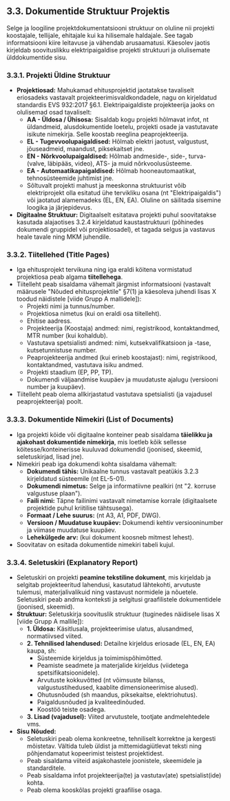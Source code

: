 


## 3.3. Dokumentide Struktuur Projektis

Selge ja loogiline projektdokumentatsiooni struktuur on oluline nii projekti koostajale, tellijale, ehitajale kui ka hilisemale haldajale. See tagab informatsiooni kiire leitavuse ja vähendab arusaamatusi. Käesolev jaotis kirjeldab soovituslikku elektripaigaldise projekti struktuuri ja olulisemate ülddokumentide sisu.

### 3.3.1. Projekti Üldine Struktuur

* **Projektiosad:** Mahukamad ehitusprojektid jaotatakse tavaliselt eriosadeks vastavalt projekteerimisvaldkondadele, nagu on kirjeldatud standardis EVS 932:2017 §6.1. Elektripaigaldiste projekteerija jaoks on olulisemad osad tavaliselt:
    * **AA - Üldosa / Ühisosa:** Sisaldab kogu projekti hõlmavat infot, nt üldandmeid, alusdokumentide loetelu, projekti osade ja vastutavate isikute nimekirja. Selle koostab reeglina peaprojekteerija.
    * **EL - Tugevvoolupaigaldised:** Hõlmab elektri jaotust, valgustust, jõuseadmeid, maandust, piksekaitset jne.
    * **EN - Nõrkvoolupaigaldised:** Hõlmab andmeside-, side-, turva- (valve, läbipääs, video), ATS- ja muid nõrkvoolusüsteeme.
    * **EA - Automaatikapaigaldised:** Hõlmab hooneautomaatikat, tehnosüsteemide juhtimist jne.
    * Sõltuvalt projekti mahust ja meeskonna struktuurist võib elektriprojekt olla esitatud ühe tervikliku osana (nt "Elektripaigaldis") või jaotatud alamemadeks (EL, EN, EA). Oluline on säilitada sisemine loogika ja järjepidevus.
* **Digitaalne Struktuur:** Digitaalselt esitatava projekti puhul soovitatakse kasutada alajaotises 3.2.4 kirjeldatud kaustastruktuuri (põhinedes dokumendi gruppidel või projektiosadel), et tagada selgus ja vastavus heale tavale ning MKM juhendile.

### 3.3.2. Tiitellehed (Title Pages)

* Iga ehitusprojekt tervikuna ning iga eraldi köitena vormistatud projektiosa peab algama **tiitellehega**.
* Tiitelleht peab sisaldama vähemalt järgmist informatsiooni (vastavalt määrusele "Nõuded ehitusprojektile" §7(1) ja käesoleva juhendi lisas X toodud näidistele [viide Grupp A mallidele]):
    * Projekti nimi ja tunnus/number.
    * Projektiosa nimetus (kui on eraldi osa tiitelleht).
    * Ehitise aadress.
    * Projekteerija (Koostaja) andmed: nimi, registrikood, kontaktandmed, MTR number (kui kohaldub).
    * Vastutava spetsialisti andmed: nimi, kutsekvalifikatsioon ja -tase, kutsetunnistuse number.
    * Peaprojekteerija andmed (kui erineb koostajast): nimi, registrikood, kontaktandmed, vastutava isiku andmed.
    * Projekti staadium (EP, PP, TP).
    * Dokumendi väljaandmise kuupäev ja muudatuste ajalugu (versiooni number ja kuupäev).
* Tiitelleht peab olema allkirjastatud vastutava spetsialisti (ja vajadusel peaprojekteerija) poolt.

### 3.3.3. Dokumentide Nimekiri (List of Documents)

* Iga projekti köide või digitaalne konteiner peab sisaldama **täielikku ja ajakohast dokumentide nimekirja**, mis loetleb kõik sellesse köitesse/konteinerisse kuuluvad dokumendid (joonised, skeemid, seletuskirjad, lisad jne).
* Nimekiri peab iga dokumendi kohta sisaldama vähemalt:
    * **Dokumendi tähis:** Unikaalne tunnus vastavalt peatükis 3.2.3 kirjeldatud süsteemile (nt EL-5-01).
    * **Dokumendi nimetus:** Selge ja informatiivne pealkiri (nt "2. korruse valgustuse plaan").
    * **Faili nimi:** Täpne failinimi vastavalt nimetamise korrale (digitaalsete projektide puhul kriitilise tähtsusega).
    * **Formaat / Lehe suurus:** (nt A3, A1, PDF, DWG).
    * **Versioon / Muudatuse kuupäev:** Dokumendi kehtiv versiooninumber ja viimase muudatuse kuupäev.
    * **Lehekülgede arv:** (kui dokument koosneb mitmest lehest).
* Soovitatav on esitada dokumentide nimekiri tabeli kujul.

### 3.3.4. Seletuskiri (Explanatory Report)

* Seletuskiri on projekti **peamine tekstiline dokument**, mis kirjeldab ja selgitab projekteeritud lahendusi, kasutatud lähtekohti, arvutuste tulemusi, materjalivalikuid ning vastavust normidele ja nõuetele. Seletuskiri peab andma konteksti ja selgitusi graafilistele dokumentidele (joonised, skeemid).
* **Struktuur:** Seletuskirja soovituslik struktuur (tuginedes näidisele lisas X [viide Grupp A mallile]):
    * **1. Üldosa:** Käsitlusala, projekteerimise ulatus, alusandmed, normatiivsed viited.
    * **2. Tehnilised lahendused:** Detailne kirjeldus eriosade (EL, EN, EA) kaupa, sh:
        * Süsteemide kirjeldus ja toimimispõhimõtted.
        * Peamiste seadmete ja materjalide kirjeldus (viidetega spetsifikatsioonidele).
        * Arvutuste kokkuvõtted (nt võimsuste bilanss, valgustustihedused, kaablite dimensioneerimise alused).
        * Ohutusnõuded (sh maandus, piksekaitse, elektriohutus).
        * Paigaldusnõuded ja kvaliteedinõuded.
        * Koostöö teiste osadega.
    * **3. Lisad (vajadusel):** Viited arvutustele, tootjate andmelehtedele vms.
* **Sisu Nõuded:**
    * Seletuskiri peab olema konkreetne, tehniliselt korrektne ja kergesti mõistetav. Vältida tuleb üldist ja mittemidagiütlevat teksti ning põhjendamatut kopeerimist teistest projektidest.
    * Peab sisaldama viiteid asjakohastele joonistele, skeemidele ja standarditele.
    * Peab sisaldama infot projekteerija(te) ja vastutav(ate) spetsialist(ide) kohta.
    * Peab olema kooskõlas projekti graafilise osaga.